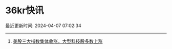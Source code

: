 # 36kr快讯

最近更新时间: 2024-04-07 07:02:34

--- 
1. [美股三大指数集体收涨，大型科技股多数上涨](https://www.36kr.com/newsflashes/2721975436670853) 
